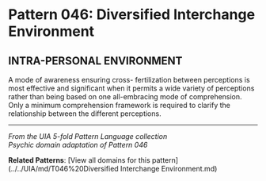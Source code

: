 # Pattern 046: Diversified Interchange Environment

## INTRA-PERSONAL ENVIRONMENT

A mode of awareness ensuring cross- fertilization between perceptions is most effective and significant when it permits a wide variety of perceptions rather than being based on one all-embracing mode of comprehension. Only a minimum comprehension framework is required to clarify the relationship between the different perceptions.

---

*From the UIA 5-fold Pattern Language collection*  
*Psychic domain adaptation of Pattern 046*

**Related Patterns**: [View all domains for this pattern](../../UIA/md/T046%20Diversified Interchange Environment.md)
